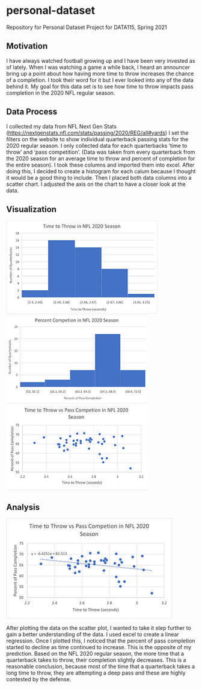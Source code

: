 # personal-dataset
Repository for Personal Dataset Project for DATA115, Spring 2021
## Motivation
I have always watched football growing up and I have been very invested as of lately. When I was watching a game a while back, I heard an announcer bring up a point about how having more time to throw increases the chance of a completion. I took their word for it but I ever looked into any of the data behind it. My goal for this data set is to see how time to throw impacts pass completion in the 2020 NFL regular season. 
## Data Process
I collected my data from NFL Next Gen Stats (https://nextgenstats.nfl.com/stats/passing/2020/REG/all#yards)
I set the filters on the website to show individual quarterback passing stats for the 2020 regular season. I only collected data for each quarterbacks ‘time to throw’ and ‘pass competition’. (Data was taken from every quarterback from the 2020 season for an average time to throw and percent of completion for the entire season). I took these columns and imported them into excel. After doing this, I decided to create a histogram for each calum because I thought it would be a good thing to include. Then I placed both data columns into a scatter chart. I adjusted the axis on the chart to have a closer look at the data.

## Visualization 
![Graph1](https://github.com/luisftrejo/personal-dataset/blob/main/g1.png)![Graph2](https://github.com/luisftrejo/personal-dataset/blob/main/g2.png)![Graph3](https://github.com/luisftrejo/personal-dataset/blob/main/g3.png)
## Analysis
![Graph4](https://github.com/luisftrejo/personal-dataset/blob/main/g5.png)

After plotting the data on the scatter plot, I wanted to take it step further to gain a better understanding of the data. I used excel to create a linear regression. Once I plotted this, I noticed that the percent of pass completion started to decline as time continued to increase. This is the opposite of my prediction. Based on the NFL 2020 regular season, the more time that a quarterback takes to throw, their completion slightly decreases. This  is a reasonable conclusion, because most of the time that a quarterback takes a long time to throw, they are attempting a deep pass and these are highly contested by the defense.
